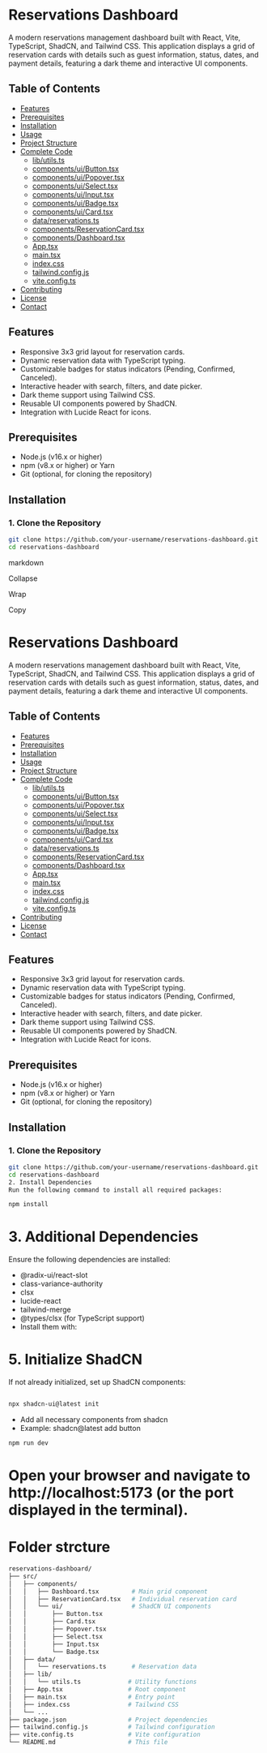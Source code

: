 # Reservations Dashboard

A modern reservations management dashboard built with React, Vite, TypeScript, ShadCN, and Tailwind CSS. This application displays a grid of reservation cards with details such as guest information, status, dates, and payment details, featuring a dark theme and interactive UI components.

## Table of Contents
- [Features](#features)
- [Prerequisites](#prerequisites)
- [Installation](#installation)
- [Usage](#usage)
- [Project Structure](#project-structure)
- [Complete Code](#complete-code)
  - [lib/utils.ts](#libutilsts)
  - [components/ui/Button.tsx](#componentsuibuttontsx)
  - [components/ui/Popover.tsx](#componentsuipopovertsx)
  - [components/ui/Select.tsx](#componentsuiselecttsx)
  - [components/ui/Input.tsx](#componentsuiinputtsx)
  - [components/ui/Badge.tsx](#componentsuibadgetsx)
  - [components/ui/Card.tsx](#componentsuicardtsx)
  - [data/reservations.ts](#datareservationsts)
  - [components/ReservationCard.tsx](#componentsreservationcardtsx)
  - [components/Dashboard.tsx](#componentsdashboardtsx)
  - [App.tsx](#apptsx)
  - [main.tsx](#maintsx)
  - [index.css](#indexcss)
  - [tailwind.config.js](#tailwindconfigjs)
  - [vite.config.ts](#viteconfigts)
- [Contributing](#contributing)
- [License](#license)
- [Contact](#contact)

## Features
- Responsive 3x3 grid layout for reservation cards.
- Dynamic reservation data with TypeScript typing.
- Customizable badges for status indicators (Pending, Confirmed, Canceled).
- Interactive header with search, filters, and date picker.
- Dark theme support using Tailwind CSS.
- Reusable UI components powered by ShadCN.
- Integration with Lucide React for icons.

## Prerequisites
- Node.js (v16.x or higher)
- npm (v8.x or higher) or Yarn
- Git (optional, for cloning the repository)

## Installation

### 1. Clone the Repository
```bash
git clone https://github.com/your-username/reservations-dashboard.git
cd reservations-dashboard

```

markdown

Collapse

Wrap

Copy
# Reservations Dashboard

A modern reservations management dashboard built with React, Vite, TypeScript, ShadCN, and Tailwind CSS. This application displays a grid of reservation cards with details such as guest information, status, dates, and payment details, featuring a dark theme and interactive UI components.

## Table of Contents
- [Features](#features)
- [Prerequisites](#prerequisites)
- [Installation](#installation)
- [Usage](#usage)
- [Project Structure](#project-structure)
- [Complete Code](#complete-code)
  - [lib/utils.ts](#libutilsts)
  - [components/ui/Button.tsx](#componentsuibuttontsx)
  - [components/ui/Popover.tsx](#componentsuipopovertsx)
  - [components/ui/Select.tsx](#componentsuiselecttsx)
  - [components/ui/Input.tsx](#componentsuiinputtsx)
  - [components/ui/Badge.tsx](#componentsuibadgetsx)
  - [components/ui/Card.tsx](#componentsuicardtsx)
  - [data/reservations.ts](#datareservationsts)
  - [components/ReservationCard.tsx](#componentsreservationcardtsx)
  - [components/Dashboard.tsx](#componentsdashboardtsx)
  - [App.tsx](#apptsx)
  - [main.tsx](#maintsx)
  - [index.css](#indexcss)
  - [tailwind.config.js](#tailwindconfigjs)
  - [vite.config.ts](#viteconfigts)
- [Contributing](#contributing)
- [License](#license)
- [Contact](#contact)

## Features
- Responsive 3x3 grid layout for reservation cards.
- Dynamic reservation data with TypeScript typing.
- Customizable badges for status indicators (Pending, Confirmed, Canceled).
- Interactive header with search, filters, and date picker.
- Dark theme support using Tailwind CSS.
- Reusable UI components powered by ShadCN.
- Integration with Lucide React for icons.

## Prerequisites
- Node.js (v16.x or higher)
- npm (v8.x or higher) or Yarn
- Git (optional, for cloning the repository)

## Installation

### 1. Clone the Repository
```bash
git clone https://github.com/your-username/reservations-dashboard.git
cd reservations-dashboard
2. Install Dependencies
Run the following command to install all required packages:
```

```bash
npm install

```
# 3. Additional Dependencies
Ensure the following dependencies are installed:

 - @radix-ui/react-slot
 - class-variance-authority
 - clsx
 - lucide-react
 - tailwind-merge
 - @types/clsx (for TypeScript support)
 - Install them with:


# 5. Initialize ShadCN
If not already initialized, set up ShadCN components:

```bash 

npx shadcn-ui@latest init
```
- Add all necessary components from shadcn
- Example: shadcn@latest add button

```bash
npm run dev
```


 # Open your browser and navigate to http://localhost:5173 (or the port displayed in the terminal).

# Folder strcture
```bash
reservations-dashboard/
├── src/
│   ├── components/
│   │   ├── Dashboard.tsx         # Main grid component
│   │   ├── ReservationCard.tsx   # Individual reservation card
│   │   └── ui/                   # ShadCN UI components
│   │       ├── Button.tsx
│   │       ├── Card.tsx
│   │       ├── Popover.tsx
│   │       ├── Select.tsx
│   │       ├── Input.tsx
│   │       └── Badge.tsx
│   ├── data/
│   │   └── reservations.ts       # Reservation data
│   ├── lib/
│   │   └── utils.ts             # Utility functions
│   ├── App.tsx                  # Root component
│   ├── main.tsx                 # Entry point
│   ├── index.css                # Tailwind CSS
│   └── ...
├── package.json                 # Project dependencies
├── tailwind.config.js           # Tailwind configuration
├── vite.config.ts               # Vite configuration
└── README.md                    # This file
```
